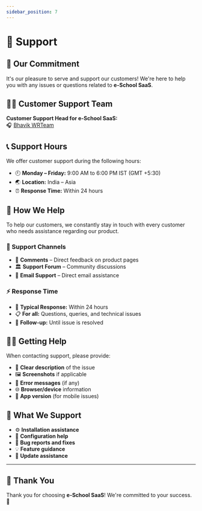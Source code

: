 ```yaml
---
sidebar_position: 7
---
```


# 🛟 Support

## 🤝 Our Commitment

It's our pleasure to serve and support our customers! We're here to help you with any issues or questions related to **e-School SaaS**.

## 👨‍💻 Customer Support Team

**Customer Support Head for e-School SaaS:**  
🎧 [Bhavik WRTeam](https://join.skype.com/invite/u6fax2p0rsQL)

## 📞 Support Hours

We offer customer support during the following hours:

- 🕘 **Monday – Friday:** 9:00 AM to 6:00 PM IST (GMT +5:30)
- 🌏 **Location:** India – Asia
- ⏰ **Response Time:** Within 24 hours

## 📧 How We Help

To help our customers, we constantly stay in touch with every customer who needs assistance regarding our product.

### 📝 Support Channels
- 💬 **Comments** – Direct feedback on product pages
- 🏛️ **Support Forum** – Community discussions
- 📧 **Email Support** – Direct email assistance

### ⚡ Response Time
- 🚀 **Typical Response:** Within 24 hours
- 📋 **For all:** Questions, queries, and technical issues
- 🔄 **Follow-up:** Until issue is resolved

## 🙋‍♂️ Getting Help

When contacting support, please provide:

- 📝 **Clear description** of the issue
- 🖼️ **Screenshots** if applicable
- 🔢 **Error messages** (if any)
- 🌐 **Browser/device** information
- 📱 **App version** (for mobile issues)

## 🎯 What We Support

- ⚙️ **Installation assistance**
- 🔧 **Configuration help**
- 🐛 **Bug reports and fixes**
- 💡 **Feature guidance**
- 🔄 **Update assistance**

---

## 🙏 Thank You

Thank you for choosing **e-School SaaS**! We're committed to your success. 🌟 